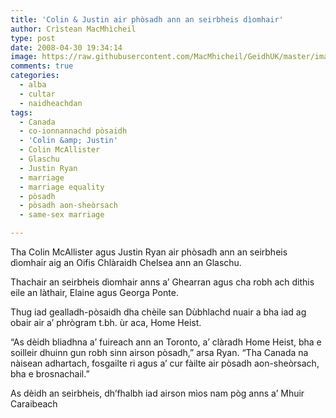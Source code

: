 ```yaml
---
title: 'Colin & Justin air phòsadh ann an seirbheis dìomhair'
author: Crìstean MacMhìcheil
type: post
date: 2008-04-30 19:34:14
image: https://raw.githubusercontent.com/MacMhicheil/GeidhUK/master/images/2008-04-30-colin-justin-air-phosadh-ann-an-seirbheis-diomhair.jpg
comments: true
categories:
  - alba
  - cultar
  - naidheachdan
tags:
  - Canada
  - co-ionnannachd pòsaidh
  - 'Colin &amp; Justin'
  - Colin McAllister
  - Glaschu
  - Justin Ryan
  - marriage
  - marriage equality
  - pòsadh
  - pòsadh aon-sheòrsach
  - same-sex marriage

---
```

Tha Colin McAllister agus Justin Ryan air phòsadh ann an seirbheis dìomhair aig an Oifis Chlàraidh Chelsea ann an Glaschu.

<!--more-->

Thachair an seirbheis dìomhair anns a&#8217; Ghearran agus cha robh ach dithis eile an làthair, Elaine agus Georga Ponte.

Thug iad gealladh-pòsaidh dha chèile san Dùbhlachd nuair a bha iad ag obair air a&#8217; phrògram t.bh. ùr aca, Home Heist.

&#8220;As dèidh bliadhna a&#8217; fuireach ann an Toronto, a&#8217; clàradh Home Heist, bha e soilleir dhuinn gun robh sinn airson pòsadh,&#8221; arsa Ryan. &#8220;Tha Canada na nàisean adhartach, fosgailte ri agus a&#8217; cur fàilte air pòsadh aon-sheòrsach, bha e brosnachail.&#8221;

As dèidh an seirbheis, dh&#8217;fhalbh iad airson mìos nam pòg anns a&#8217; Mhuir Caraibeach
